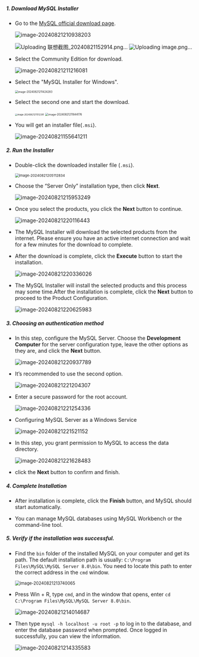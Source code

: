 ##### **1. Download MySQL Installer**

- Go to the [MySQL official download page](https://dev.mysql.com/downloads/installer/).

  ![image-20240821210938203](C:\Users\16107\AppData\Roaming\Typora\typora-user-images\image-20240821210938203.png)

  ![Uploading 联想截图_20240821152914.png…]()
![Uploading image.png…]()


- Select the Community Edition for download.

  ![image-20240821211216081](C:\Users\16107\AppData\Roaming\Typora\typora-user-images\image-20240821211216081.png)

- Select the "MySQL Installer for Windows".

  <img src="C:\Users\16107\AppData\Roaming\Typora\typora-user-images\image-20240821211424283.png" alt="image-20240821211424283" style="zoom: 50%;" />

- Select the second one and start the download.

  <img src="C:\Users\16107\AppData\Roaming\Typora\typora-user-images\image-20240821211512391.png" alt="image-20240821211512391" style="zoom: 40%;" />

  

  <img src="C:\Users\16107\AppData\Roaming\Typora\typora-user-images\image-20240821211844176.png" alt="image-20240821211844176" style="zoom:50%;" />

- You will get an installer file(`.msi`).

  ![image-20240821155641211](C:\Users\16107\AppData\Roaming\Typora\typora-user-images\image-20240821155641211.png)



##### **2. Run the Installer**

- Double-click the downloaded installer file (`.msi`).

  <img src="C:\Users\16107\AppData\Roaming\Typora\typora-user-images\image-20240821205112834.png" alt="image-20240821205112834" style="zoom: 67%;" />

- Choose the “Server Only” installation type, then click **Next**.

  ![image-20240821215953249](C:\Users\16107\AppData\Roaming\Typora\typora-user-images\image-20240821215953249.png)

- Once you select the products, you click the **Next** button to continue.

  ![image-20240821220116443](C:\Users\16107\AppData\Roaming\Typora\typora-user-images\image-20240821220116443.png)

- The MySQL Installer will download the selected products from the internet. Please ensure you have an active internet connection and wait for a few minutes for the download to complete.

- After the download is complete, click the **Execute** button to start the installation.

  ![image-20240821220336026](C:\Users\16107\AppData\Roaming\Typora\typora-user-images\image-20240821220336026.png)

- The MySQL Installer will install the selected products and this process may some time.After the installation is complete, click the **Next** button to proceed to the Product Configuration.

  ![image-20240821220625983](C:\Users\16107\AppData\Roaming\Typora\typora-user-images\image-20240821220625983.png)

  

##### 3. Choosing an authentication method

- In this step, configure the MySQL Server. Choose the **Development Computer** for the server configuration type, leave the other options as they are, and click the **Next** button.

  ![image-20240821220937789](C:\Users\16107\AppData\Roaming\Typora\typora-user-images\image-20240821220937789.png)

- It’s recommended to use the second option.

  ![image-20240821221204307](C:\Users\16107\AppData\Roaming\Typora\typora-user-images\image-20240821221204307.png)

- Enter a secure password for the root account.

  ![image-20240821221254336](C:\Users\16107\AppData\Roaming\Typora\typora-user-images\image-20240821221254336.png)

- Configuring MySQL Server as a Windows Service

  ![image-20240821221521152](C:\Users\16107\AppData\Roaming\Typora\typora-user-images\image-20240821221521152.png)

- In this step, you grant permission to MySQL to access the data directory.

  ![image-20240821221628483](C:\Users\16107\AppData\Roaming\Typora\typora-user-images\image-20240821221628483.png)

- click the **Next** button to confirm and finish.

  

##### **4. Complete Installation**

- After installation is complete, click the **Finish** button, and MySQL should start automatically.

- You can manage MySQL databases using MySQL Workbench or the command-line tool.

  

##### **5. Verify if the installation was successful.**

- Find the `bin` folder of the installed MySQL on your computer and get its path. The default installation path is usually: `C:\Program Files\MySQL\MySQL Server 8.0\bin`. You need to locate this path to enter the correct address in the `cmd` window.

  <img src="C:\Users\16107\AppData\Roaming\Typora\typora-user-images\image-20240821213740065.png" alt="image-20240821213740065" style="zoom: 80%;" />

- Press Win + R, type `cmd`, and in the window that opens, enter `cd C:\Program Files\MySQL\MySQL Server 8.0\bin`.

  ![image-20240821214014687](C:\Users\16107\AppData\Roaming\Typora\typora-user-images\image-20240821214014687.png)

- Then type `mysql -h localhost -u root -p` to log in to the database, and enter the database password when prompted. Once logged in successfully, you can view the information.

  ![image-20240821214335583](C:\Users\16107\AppData\Roaming\Typora\typora-user-images\image-20240821214335583.png)

  
